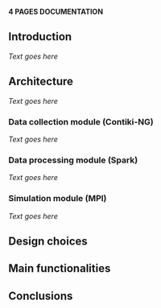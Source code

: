 **4 PAGES DOCUMENTATION**

## Introduction

_Text goes here_

## Architecture

_Text goes here_

### Data collection module (Contiki-NG)

_Text goes here_

### Data processing module (Spark)

_Text goes here_

### Simulation module (MPI)

_Text goes here_

## Design choices

## Main functionalities

## Conclusions
